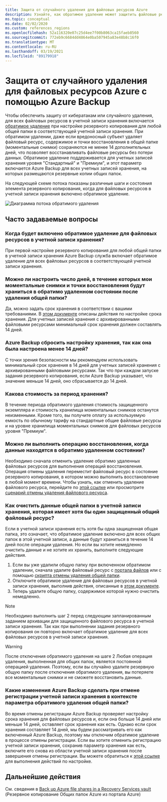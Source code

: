 ```yaml
---
title: Защита от случайного удаления для файловых ресурсов Azure
description: Узнайте, как обратимое удаление может защитить файловые ресурсы Azure от случайного удаления.
ms.topic: conceptual
ms.date: 02/02/2020
ms.custom: references_regions
ms.openlocfilehash: 52a116320e07c25d4ee7f00b8063ca15faeb8560
ms.sourcegitcommit: 772eb9c6684dd4864e0ba507945a83e48b8c16f0
ms.translationtype: MT
ms.contentlocale: ru-RU
ms.lasthandoff: 03/19/2021
ms.locfileid: "89179918"
---
```

# <a name="accidental-delete-protection-for-azure-file-shares-using-azure-backup"></a>Защита от случайного удаления для файловых ресурсов Azure с помощью Azure Backup

Чтобы обеспечить защиту от кибератакам или случайного удаления, для всех файловых ресурсов в учетной записи хранения включается [обратимое удаление](../storage/files/storage-files-prevent-file-share-deletion.md) при настройке резервного копирования для любой общей папки в соответствующей учетной записи хранения. При обратимом удалении, даже если вредоносный субъект удаляет файловый ресурс, содержимое и точки восстановления в общей папке (моментальные снимки) сохраняются не менее 14 дополнительных дней, что позволяет восстанавливать файловые ресурсы без потери данных.  Обратимое удаление поддерживается для учетных записей хранения уровня "Стандартный" и "Премиум", и этот параметр включается Azure Backup для всех учетных записей хранения, на которых размещаются резервные копии общих папок.

На следующей схеме потока показаны различные шаги и состояния элемента резервного копирования, когда для файловых ресурсов в учетной записи хранения включено обратимое удаление.

 ![Диаграмма потока обратимого удаления](./media/soft-delete-afs/soft-delete-flow-chart.png)

## <a name="frequently-asked-questions"></a>Часто задаваемые вопросы

### <a name="when-will-soft-delete-be-enabled-for-file-shares-in-my-storage-account"></a>Когда будет включено обратимое удаление для файловых ресурсов в учетной записи хранения?

При первой настройке резервного копирования для любой общей папки в учетной записи хранения Azure Backup служба включает обратимое удаление для всех файловых ресурсов в соответствующей учетной записи хранения.

### <a name="can-i-configure-the-number-of-days-for-which-my-snapshots-and-restore-points-will-be-retained-in-soft-deleted-state-after-i-delete-the-file-share"></a>Можно ли настроить число дней, в течение которых мои моментальные снимки и точки восстановления будут храниться в обратимо удаленном состоянии после удаления общей папки?

Да, можно задать срок хранения в соответствии с вашими требованиями. В [этом документе](../storage/files/storage-files-enable-soft-delete.md?tabs=azure-portal) описаны действия по настройке срока хранения. Для учетных записей хранения с архивированными файловыми ресурсами минимальный срок хранения должен составлять 14 дней.

### <a name="does-azure-backup-reset-my-retention-setting-because-i-configured-it-to-less-than-14-days"></a>Azure Backup сбросить настройку хранения, так как она была настроена менее 14 дней?

С точки зрения безопасности мы рекомендуем использовать минимальный срок хранения в 14 дней для учетных записей хранения с архивированными файловыми ресурсами. Так что при каждом запуске задания резервного копирования, если Azure Backup указывает, что значение меньше 14 дней, оно сбрасывается до 14 дней.

### <a name="what-is-the-cost-incurred-during-the-retention-period"></a>Какова стоимость за период хранения?

В течение периода обратимого удаления стоимость защищенного экземпляра и стоимость хранилища моментальных снимков останутся неизменными.  Кроме того, вы получите оплату за используемую емкость по обычному тарифу на стандартные общие файловые ресурсы и на уровне хранилища моментальных снимков для файловых ресурсов уровня "Премиум".

### <a name="can-i-perform-a-restore-operation-when-my-data-is-in-soft-deleted-state"></a>Можно ли выполнить операцию восстановления, когда данные находятся в обратимо удаленном состоянии?

Необходимо сначала отменить удаление обратимо удаленных файловых ресурсов для выполнения операций восстановления. Операция отмены удаления переместит файловый ресурс в состояние резервного копирования, в котором можно выполнить восстановление в любой момент времени. Чтобы узнать, как отменить удаление файлового ресурса, перейдите по [этой ссылке](../storage/files/storage-files-enable-soft-delete.md?tabs=azure-portal#restore-soft-deleted-file-share) или просмотрите [сценарий отмены удаления файлового ресурса](./scripts/backup-powershell-script-undelete-file-share.md).

### <a name="how-can-i-purge-the-data-of-a-file-share-in-a-storage-account-that-has-at-least-one-protected-file-share"></a>Как очистить данные общей папки в учетной записи хранения, которая имеет хотя бы один защищенный общий файловый ресурс?

Если в учетной записи хранения есть хотя бы одна защищенная общая папка, это означает, что обратимое удаление включено для всех общих папок в этой учетной записи, а данные будут храниться в течение 14 дней после операции удаления. Но если вы хотите немедленно очистить данные и не хотите их хранить, выполните следующие действия.

1. Если вы уже удалили общую папку при включенном обратимом удалении, сначала удалите файловый ресурс с [портала файлов](../storage/files/storage-files-enable-soft-delete.md?tabs=azure-portal#restore-soft-deleted-file-share) или с помощью [скрипта отмены удаления общей папки](./scripts/backup-powershell-script-undelete-file-share.md).
2. Отключите обратимое удаление для файловых ресурсов в учетной записи хранения, выполнив действия, описанные в [этом документе](../storage/files/storage-files-enable-soft-delete.md?tabs=azure-portal#disable-soft-delete).
3. Теперь удалите общую папку, содержимое которой нужно очистить немедленно.

>[!NOTE]
>Необходимо выполнить шаг 2 перед следующим запланированным заданием архивации для защищенного файлового ресурса в учетной записи хранения. Так как при выполнении задания резервного копирования он повторно включает обратимое удаление для всех файловых ресурсов в учетной записи хранения.

>[!WARNING]
>После отключения обратимого удаления на шаге 2 Любая операция удаления, выполненная для общих папок, является постоянной операцией удаления. Поэтому, если вы случайно удалите резервную общую папку после отключения обратимого удаления, вы потеряете все моментальные снимки и не сможете восстановить данные.

### <a name="in-the-context-of-a-file-shares-soft-delete-setting-what-changes-does-azure-backup-do-when-i-unregister-a-storage-account"></a>Какие изменения Azure Backup сделать при отмене регистрации учетной записи хранения в контексте параметра обратимого удаления общей папки?

Во время отмены регистрации Azure Backup проверяет настройку срока хранения для файловых ресурсов и, если она больше 14 дней или меньше 14 дней, оставляет срок хранения как есть. Однако если срок хранения составляет 14 дней, мы будем рассматривать его как включенный Azure Backup, поэтому мы отключим обратимое удаление в процессе отмены регистрации. Если вы хотите отменить регистрацию учетной записи хранения, сохранив параметр хранения как есть, включите его снова из области учетной записи хранения после завершения отмены регистрации. Вы можете обратиться к [этой ссылке](../storage/files/storage-files-enable-soft-delete.md?tabs=azure-portal#restore-soft-deleted-file-share) для выполнения действий по настройке.

## <a name="next-steps"></a>Дальнейшие действия

См. сведения в [Back up Azure file shares in a Recovery Services vault](backup-afs.md) (Резервное копирование Общих папок Azure из портала Azure)
